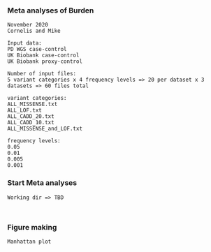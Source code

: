 ### Meta analyses of Burden

```
November 2020
Cornelis and Mike

Input data:
PD WGS case-control
UK Biobank case-control
UK Biobank proxy-control

Number of input files:
5 variant categories x 4 frequency levels => 20 per dataset x 3 datasets => 60 files total

variant categories:
ALL_MISSENSE.txt
ALL_LOF.txt
ALL_CADD_20.txt
ALL_CADD_10.txt
ALL_MISSENSE_and_LOF.txt

frequency levels:
0.05
0.01
0.005
0.001

```

### Start Meta analyses

```
Working dir => TBD



```


### Figure making
```
Manhattan plot

```


